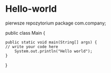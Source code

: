 # Hello-world
pierwsze repozytorium
package com.company;


public class Main {

    public static void main(String[] args) {
	// write your code here
        System.out.println("Hello world");
    }
}
